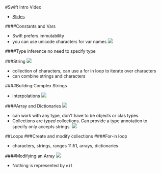 #Swift Intro Video
- [Slides](https://dl.dropboxusercontent.com/u/689710/402_introduction_to_swift.pdf)

####Constants and Vars
- Swift prefers immutability
- you can use unicode characters for var names
![](https://dl.dropboxusercontent.com/s/xpigq57ed4vc15l/constants%20and%20vars.png "")

####Type inference
no need to specify type

###String
![](https://dl.dropboxusercontent.com/s/l6h9u4bmnvs065i/2014-06-12%20at%2011.07%20AM.png "")
- collection of characters, can use a for in loop to iterate over characters
- can combine strings and characters

####Building Complex Strings
- interpolations
![](https://dl.dropboxusercontent.com/s/l6h9u4bmnvs065i/2014-06-12%20at%2011.07%20AM.png "")

####Array and Dictionaries
![](https://dl.dropboxusercontent.com/s/l6h9u4bmnvs065i/2014-06-12%20at%2011.07%20AM.png "")
- can work with any type, don't have to be objects or clas types
- Collections are *typed* collections. Can provide a type annotation to specify only accepts strings.
![](https://dl.dropboxusercontent.com/s/x5brx6dbsbnmvzx/2014-06-12%20at%2011.12%20AM.png "")

##Loops
###Create and modify collections
####For-in loop
- characters, strings, ranges 11:51, arrays, dictionaries

####Modifying an Array
![](https://dl.dropboxusercontent.com/s/y0a9zaj5c4uda7u/2014-06-12%20at%2011.19%20AM.png "")
- Nothing is represented by `nil`

